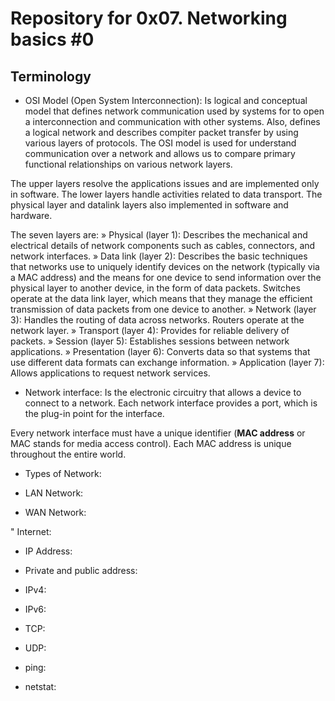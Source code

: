 # Repository for 0x07. Networking basics #0

## Terminology

* OSI Model (Open System Interconnection): 
Is logical and conceptual model that defines network communication used by systems for to open a interconnection and communication with other systems. Also, defines a logical network and describes compiter packet transfer by using various layers of protocols.
The OSI model is used for understand communication over a network and allows us to compare primary functional relationships on various network layers.

The upper layers resolve the applications issues and are implemented only in software.
The lower layers handle activities related to data transport. The physical layer and datalink layers also implemented in software and hardware.

The seven layers are:
» Physical (layer 1): Describes the mechanical and electrical details of network components such as cables, connectors, and network interfaces.
» Data link (layer 2): Describes the basic techniques that networks use to uniquely identify devices on the network (typically via a MAC address) and the means for one device to send information over the physical layer to another device, in the form of data packets. Switches operate at the data link layer, which means that they manage the efficient transmission of data packets from one device to another.
» Network (layer 3): Handles the routing of data across networks. Routers operate at the network layer.
» Transport (layer 4): Provides for reliable delivery of packets.
» Session (layer 5): Establishes sessions between network applications.
» Presentation (layer 6): Converts data so that systems that use different data formats can exchange information.
» Application (layer 7): Allows applications to request network services.

* Network interface: Is the electronic circuitry that allows a device to connect to a network. Each network interface provides a port, which is the plug-in point for the interface.

Every network interface must have a unique identifier (**MAC address** or MAC stands for media access control). Each MAC address is unique throughout the entire world. 

* Types of Network:

* LAN Network:

* WAN Network:

" Internet:

* IP Address:

* Private and public address:

* IPv4:

* IPv6:

* TCP:

* UDP:

* ping:

* netstat:

